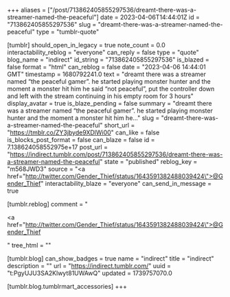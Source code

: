 +++
aliases = ["/post/713862405855297536/dreamt-there-was-a-streamer-named-the-peaceful"]
date = 2023-04-06T14:44:01Z
id = "713862405855297536"
slug = "dreamt-there-was-a-streamer-named-the-peaceful"
type = "tumblr-quote"

[tumblr]
should_open_in_legacy = true
note_count = 0.0
interactability_reblog = "everyone"
can_reply = false
type = "quote"
blog_name = "indirect"
id_string = "713862405855297536"
is_blazed = false
format = "html"
can_reblog = false
date = "2023-04-06 14:44:01 GMT"
timestamp = 1680792241.0
text = "dreamt there was a streamer named “the peaceful gamer”. he started playing monster hunter and the moment a monster hit him he said “not peaceful”, put the controller down and left with the stream continuing in his empty room for 3 hours"
display_avatar = true
is_blaze_pending = false
summary = "dreamt there was a streamer named “the peaceful gamer”. he started playing monster hunter and the moment a monster hit him he..."
slug = "dreamt-there-was-a-streamer-named-the-peaceful"
short_url = "https://tmblr.co/ZY3jbyde9XDlWi00"
can_like = false
is_blocks_post_format = false
can_blaze = false
id = 7.138624058552975e+17
post_url = "https://indirect.tumblr.com/post/713862405855297536/dreamt-there-was-a-streamer-named-the-peaceful"
state = "published"
reblog_key = "m568JWD3"
source = "<a href=\"http://twitter.com/Gender_Thief/status/1643591382488039424\">@Gender_Thief</a>"
interactability_blaze = "everyone"
can_send_in_message = true

[tumblr.reblog]
comment = "<p><a href=\"http://twitter.com/Gender_Thief/status/1643591382488039424\">@Gender_Thief</a></p>"
tree_html = ""

[tumblr.blog]
can_show_badges = true
name = "indirect"
title = "indirect"
description = ""
url = "https://indirect.tumblr.com/"
uuid = "t:PgyUJU3SA2Klwyt81UWAwQ"
updated = 1739757070.0

[tumblr.blog.tumblrmart_accessories]
+++
